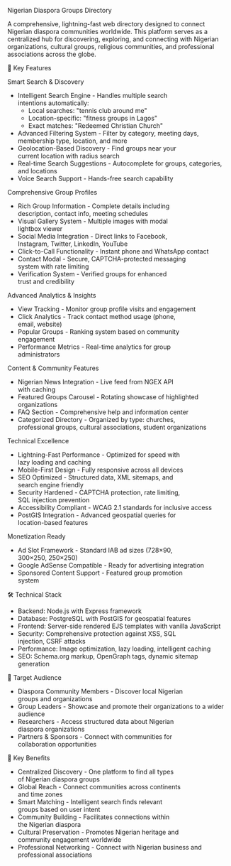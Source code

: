 Nigerian Diaspora Groups Directory

  A comprehensive, lightning-fast web directory designed
  to connect Nigerian diaspora communities worldwide. This
   platform serves as a centralized hub for discovering,
  exploring, and connecting with Nigerian organizations,
  cultural groups, religious communities, and professional
   associations across the globe.

  🌟 Key Features

  Smart Search & Discovery

  - Intelligent Search Engine - Handles multiple search       
  intentions automatically:
    - Local searches: "tennis club around me"
    - Location-specific: "fitness groups in Lagos"
    - Exact matches: "Redeemed Christian Church"
  - Advanced Filtering System - Filter by category,
  meeting days, membership type, location, and more
  - Geolocation-Based Discovery - Find groups near your       
  current location with radius search
  - Real-time Search Suggestions - Autocomplete for
  groups, categories, and locations
  - Voice Search Support - Hands-free search capability       

  Comprehensive Group Profiles

  - Rich Group Information - Complete details including       
  description, contact info, meeting schedules
  - Visual Gallery System - Multiple images with modal        
  lightbox viewer
  - Social Media Integration - Direct links to Facebook,      
  Instagram, Twitter, LinkedIn, YouTube
  - Click-to-Call Functionality - Instant phone and
  WhatsApp contact
  - Contact Modal - Secure, CAPTCHA-protected messaging       
  system with rate limiting
  - Verification System - Verified groups for enhanced        
  trust and credibility

  Advanced Analytics & Insights

  - View Tracking - Monitor group profile visits and
  engagement
  - Click Analytics - Track contact method usage (phone,      
  email, website)
  - Popular Groups - Ranking system based on community        
  engagement
  - Performance Metrics - Real-time analytics for group       
  administrators

  Content & Community Features

  - Nigerian News Integration - Live feed from NGEX API       
  with caching
  - Featured Groups Carousel - Rotating showcase of
  highlighted organizations
  - FAQ Section - Comprehensive help and information
  center
  - Categorized Directory - Organized by type: churches,      
  professional groups, cultural associations, student
  organizations

  Technical Excellence

  - Lightning-Fast Performance - Optimized for speed with     
  lazy loading and caching
  - Mobile-First Design - Fully responsive across all
  devices
  - SEO Optimized - Structured data, XML sitemaps, and        
  search engine friendly
  - Security Hardened - CAPTCHA protection, rate limiting,    
   SQL injection prevention
  - Accessibility Compliant - WCAG 2.1 standards for
  inclusive access
  - PostGIS Integration - Advanced geospatial queries for     
  location-based features

  Monetization Ready

  - Ad Slot Framework - Standard IAB ad sizes (728×90,        
  300×250, 250×250)
  - Google AdSense Compatible - Ready for advertising
  integration
  - Sponsored Content Support - Featured group promotion      
  system

  🛠 Technical Stack

  - Backend: Node.js with Express framework
  - Database: PostgreSQL with PostGIS for geospatial
  features
  - Frontend: Server-side rendered EJS templates with
  vanilla JavaScript
  - Security: Comprehensive protection against XSS, SQL       
  injection, CSRF attacks
  - Performance: Image optimization, lazy loading,
  intelligent caching
  - SEO: Schema.org markup, OpenGraph tags, dynamic
  sitemap generation

  🎯 Target Audience

  - Diaspora Community Members - Discover local Nigerian      
  groups and organizations
  - Group Leaders - Showcase and promote their
  organizations to a wider audience
  - Researchers - Access structured data about Nigerian       
  diaspora organizations
  - Partners & Sponsors - Connect with communities for        
  collaboration opportunities

  🚀 Key Benefits

  - Centralized Discovery - One platform to find all types    
   of Nigerian diaspora groups
  - Global Reach - Connect communities across continents      
  and time zones
  - Smart Matching - Intelligent search finds relevant        
  groups based on user intent
  - Community Building - Facilitates connections within       
  the Nigerian diaspora
  - Cultural Preservation - Promotes Nigerian heritage and    
   community engagement worldwide
  - Professional Networking - Connect with Nigerian
  business and professional associations
